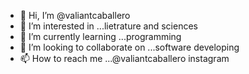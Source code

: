 - 👋 Hi, I’m @valiantcaballero
- 👀 I’m interested in ...lietrature and sciences 
- 🌱 I’m currently learning ...programming
- 💞️ I’m looking to collaborate on ...software developing
- 📫 How to reach me ...@valiantcaballero instagram

<!---
valiantcaballero/valiantcaballero is a ✨ special ✨ repository because its `README.md` (this file) appears on your GitHub profile.
You can click the Preview link to take a look at your changes.
--->
